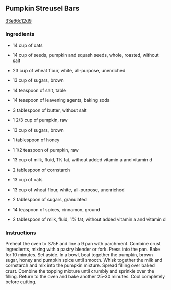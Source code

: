 ## Pumpkin Streusel Bars

[33e66c12d9](http://www.food.com/recipe/pumpkin-streusel-bars-493941)

### Ingredients

 - 14 cup of oats

 - 14 cup of seeds, pumpkin and squash seeds, whole, roasted, without salt

 - 23 cup of wheat flour, white, all-purpose, unenriched

 - 13 cup of sugars, brown

 - 14 teaspoon of salt, table

 - 14 teaspoon of leavening agents, baking soda

 - 3 tablespoon of butter, without salt

 - 1 2/3 cup of pumpkin, raw

 - 13 cup of sugars, brown

 - 1 tablespoon of honey

 - 1 1/2 teaspoon of pumpkin, raw

 - 13 cup of milk, fluid, 1% fat, without added vitamin a and vitamin d

 - 2 tablespoon of cornstarch

 - 13 cup of oats

 - 13 cup of wheat flour, white, all-purpose, unenriched

 - 2 tablespoon of sugars, granulated

 - 14 teaspoon of spices, cinnamon, ground

 - 2 tablespoon of milk, fluid, 1% fat, without added vitamin a and vitamin d

### Instructions

Preheat the oven to 375F and line a 9 pan with parchment. Combine crust ingredients, mixing with a pastry blender or fork. Press into the pan. Bake for 10 minutes. Set aside. In a bowl, beat together the pumpkin, brown sugar, honey and pumpkin spice until smooth. Whisk together the milk and cornstarch and mix into the pumpkin mixture. Spread filling over baked crust. Combine the topping mixture until crumbly and sprinkle over the filling. Return to the oven and bake another 25-30 minutes. Cool completely before cutting.